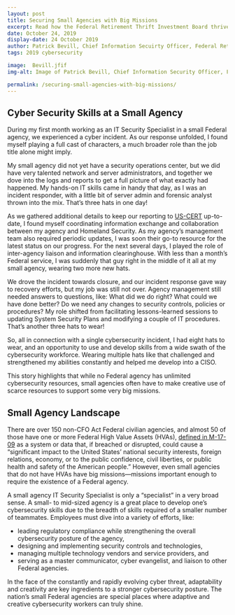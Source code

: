 ```yaml
---
layout: post
title: Securing Small Agencies with Big Missions
excerpt: Read how the Federal Retirement Thrift Investment Board thrives on adaptability and creativity when it comes to cybersecurity.
date: October 24, 2019
display-date: 24 October 2019
author: Patrick Bevill, Chief Information Secuirty Officer, Federal Retirement Thrift Investment Board
tags: 2019 cybersecurity 

image:  Bevill.jfif
img-alt: Image of Patrick Bevill, Chief Information Security Officer, Federal Retirement Thrift Investment Board

permalink: /securing-small-agencies-with-big-missions/
---
```


## Cyber Security Skills at a Small Agency
During my first month working as an IT Security Specialist in a small Federal agency, we experienced a cyber incident. As our response unfolded, I found myself playing a full cast of characters, a much broader role than the job title alone might imply. 

My small agency did not yet have a security operations center, but we did have very talented network and server administrators, and together we dove into the logs and reports to get a full picture of what exactly had happened. My hands-on IT skills came in handy that day, as I was an incident responder, with a little bit of server admin and forensic analyst thrown into the mix. That’s three hats in one day!

As we gathered additional details to keep our reporting to [US-CERT](https://www.us-cert.gov/) up-to-date, I found myself coordinating information exchange and collaboration between my agency and Homeland Security. As my agency’s management team also required periodic updates, I was soon their go-to resource for the latest status on our progress. For the next several days, I played the role of inter-agency liaison and information clearinghouse. With less than a month’s Federal service, I was suddenly that guy right in the middle of it all at my small agency, wearing two more new hats.

We drove the incident towards closure, and our incident response gave way to recovery efforts, but my job was still not over. Agency management still needed answers to questions, like: What did we do right? What could we have done better? Do we need any changes to security controls, policies or procedures? My role shifted from facilitating lessons-learned sessions to updating System Security Plans and modifying a couple of IT procedures. That’s another three hats to wear!

 So, all in connection with a single cybersecurity incident, I had eight hats to wear, and an opportunity to use and develop skills from a wide swath of the cybersecurity workforce. Wearing multiple hats like that challenged and strengthened my abilities constantly and helped me develop into a CISO. 

This story highlights that while no Federal agency has unlimited cybersecurity resources, small agencies often have to make creative use of scarce resources to support some very big missions. 

## Small Agency Landscape
There are over 150 non-CFO Act Federal civilian agencies, and almost 50 of those have one or more Federal High Value Assets (HVAs), [defined in M-17-09](https://www.whitehouse.gov/sites/whitehouse.gov/files/omb/memoranda/2017/m-17-09.pdf) as a system or data that, if breached or disrupted, could cause a “significant impact to the United States’ national security interests, foreign relations, economy, or to the public confidence, civil liberties, or public health and safety of the American people.” However, even small agencies that do not have HVAs have big missions—missions important enough to require the existence of a Federal agency.

A small agency IT Security Specialist is only a “specialist” in a very broad sense. A small- to mid-sized agency is a great place to develop one’s cybersecurity skills due to the breadth of skills required of a smaller number of teammates. Employees must dive into a variety of efforts, like:
- leading regulatory compliance while strengthening the overall cybersecurity posture of the agency, 
- designing and implementing security controls and technologies, 
- managing multiple technology vendors and service providers, and
- serving as a master communicator, cyber evangelist, and liaison to other Federal agencies. 

In the face of the constantly and rapidly evolving cyber threat, adaptability and creativity are key ingredients to a stronger cybersecurity posture. The nation’s small Federal agencies are special places where adaptive and creative cybersecurity workers can truly shine.
